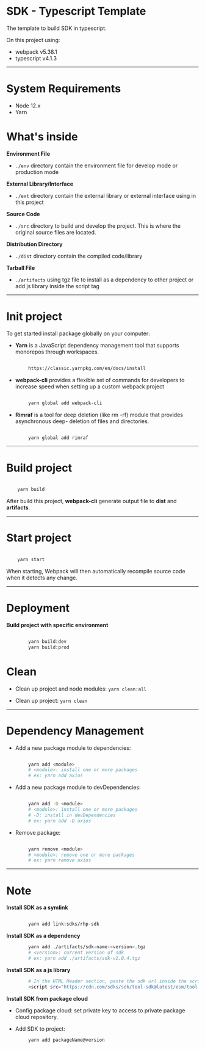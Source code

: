 # SDK - Typescript Template

The template to build SDK in typescript.

On this project using:

-   webpack v5.38.1
-   typescript v4.1.3

---

# System Requirements

-   Node 12.x
-   Yarn

# What's inside

**Environment File**

-   `./env` directory contain the environment file for develop mode or production mode

**External Library/Interface**

-   `./ext` directory contain the external library or external interface using in this project

**Source Code**

-   `./src` directory to build and develop the project. This is where the original source files are located.

**Distribution Directory**

-   `./dist` directory contain the compiled code/library

**Tarball File**

-   `./artifacts` using tgz file to install as a dependency to other project or add js library inside the script tag

---

# Init project

To get started install package globally on your computer:

-   **Yarn** is a JavaScript dependency management tool that supports monorepos through workspaces.

```sh

        https://classic.yarnpkg.com/en/docs/install
```

-   **webpack-cli** provides a flexible set of commands for developers to increase speed when setting up a custom webpack project

```sh

        yarn global add webpack-cli
```

-   **Rimraf** is a tool for deep deletion (like rm -rf) module that provides asynchronous deep- deletion of files and directories.

```sh

        yarn global add rimraf
```

---

# Build project

```sh

    yarn build
```

After build this project, **webpack-cli** generate output file to **dist** and **artifacts**.

---

# Start project

```sh

    yarn start
```

When starting, Webpack will then automatically recompile source code when it detects any change.

---

# Deployment

**Build project with specific environment**

```sh

        yarn build:dev
        yarn build:prod
```

# Clean

-   Clean up project and node modules: `yarn clean:all`

-   Clean up project: `yarn clean`

---

# Dependency Management

-   Add a new package module to dependencies:

```sh

        yarn add <module>
        # <module>: install one or more packages
        # ex: yarn add axios
```

-   Add a new package module to devDependencies:

```sh

        yarn add -D <module>
        # <module>: install one or more packages
        # -D: install in devDependencies
        # ex: yarn add -D axios
```

-   Remove package:

```sh

        yarn remove <module>
        # <module>: remove one or more packages
        # ex: yarn remove axios
```

---

# Note

**Install SDK as a symlink**

```sh

        yarn add link:sdks/rhp-sdk
```

**Install SDK as a dependency**

```sh
        yarn add ./artifacts/sdk-name-<version>.tgz
        # <version>: current version of sdk
        # ex: yarn add ./artifacts/sdk-v1.0.4.tgz
```

**Install SDK as a js library**

```sh
        # In the HTML Header section, paste the sdk url inside the script tag
        <script src="https://cdn.com/sdks/sdk/tool-sdk@latest/esm/tool-sdk.development.js"></script>
```

**Install SDK from package cloud**

-   Config package cloud: set private key to access to private package cloud repository.

-   Add  SDK to project:

```sh
        yarn add packageName@version
```
